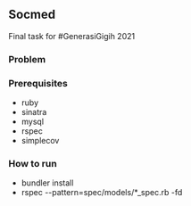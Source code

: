 ## Socmed

Final task for #GenerasiGigih 2021

### Problem

### Prerequisites

 - ruby
 - sinatra
 - mysql
 - rspec
 - simplecov
 
### How to run

 - bundler install
 - rspec --pattern=spec/models/*_spec.rb -fd
